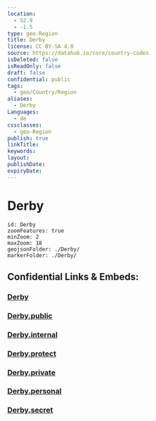 ```yaml
---
location:
  - 52.9
  - -1.5
type: geo-Region
title: Derby
license: CC BY-SA 4.0
source: https://datahub.io/core/country-codes
isDeleted: false
isReadOnly: false
draft: false
confidential: public
tags:
  - geo/Country/Region
aliases:
  - Derby
Languages:
  - de
cssclasses:
  - geo-Region
publish: true
linkTitle:
keywords:
layout:
publishDate:
expiryDate:
---
```


# Derby

```leaflet
id: Derby
zoomFeatures: true 
minZoom: 2 
maxZoom: 18
geojsonFolder: ./Derby/
markerFolder: ./Derby/
```


## Confidential Links & Embeds: 

### [Derby](/_Standards/Earth/Continent/Europe/Europe~North/UK/England/Regions~England/East_Midlands/Derby.md) 

### [Derby.public](/_public/Earth/Continent/Europe/Europe~North/UK/England/Regions~England/East_Midlands/Derby.public.md) 

### [Derby.internal](/_internal/Earth/Continent/Europe/Europe~North/UK/England/Regions~England/East_Midlands/Derby.internal.md) 

### [Derby.protect](/_protect/Earth/Continent/Europe/Europe~North/UK/England/Regions~England/East_Midlands/Derby.protect.md) 

### [Derby.private](/_private/Earth/Continent/Europe/Europe~North/UK/England/Regions~England/East_Midlands/Derby.private.md) 

### [Derby.personal](/_personal/Earth/Continent/Europe/Europe~North/UK/England/Regions~England/East_Midlands/Derby.personal.md) 

### [Derby.secret](/_secret/Earth/Continent/Europe/Europe~North/UK/England/Regions~England/East_Midlands/Derby.secret.md)

